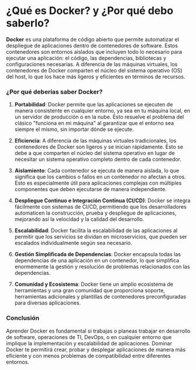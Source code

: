 # ¿Qué es Docker? y ¿Por qué debo saberlo?

**Docker** es una plataforma de código abierto que permite automatizar el despliegue de aplicaciones dentro de contenedores de software. Estos contenedores son entornos aislados que incluyen todo lo necesario para ejecutar una aplicación: el código, las dependencias, bibliotecas y configuraciones necesarias. A diferencia de las máquinas virtuales, los contenedores de Docker comparten el núcleo del sistema operativo (OS) del host, lo que los hace más ligeros y eficientes en términos de recursos.

### **¿Por qué deberías saber Docker?**

1. **Portabilidad**: Docker permite que las aplicaciones se ejecuten de manera consistente en cualquier entorno, ya sea en tu máquina local, en un servidor de producción o en la nube. Esto resuelve el problema del clásico "funciona en mi máquina" al garantizar que el entorno sea siempre el mismo, sin importar dónde se ejecute.

2. **Eficiencia**: A diferencia de las máquinas virtuales tradicionales, los contenedores de Docker son ligeros y se inician rápidamente. Esto se debe a que comparten el núcleo del sistema operativo en lugar de necesitar un sistema operativo completo dentro de cada contenedor.

3. **Aislamiento**: Cada contenedor se ejecuta de manera aislada, lo que significa que los cambios o fallos en un contenedor no afectan a otros. Esto es especialmente útil para aplicaciones complejas con múltiples componentes que deben ejecutarse de manera independiente.

4. **Despliegue Continuo e Integración Continua (CI/CD)**: Docker se integra fácilmente con sistemas de CI/CD, permitiendo que los desarrolladores automaticen la construcción, prueba y despliegue de aplicaciones, mejorando así la velocidad y la calidad del desarrollo.

5. **Escalabilidad**: Docker facilita la escalabilidad de las aplicaciones al permitir que los servicios se dividan en microservicios, que pueden ser escalados individualmente según sea necesario.

6. **Gestión Simplificada de Dependencias**: Docker encapsula todas las dependencias de una aplicación en un contenedor, lo que simplifica enormemente la gestión y resolución de problemas relacionados con las dependencias.

7. **Comunidad y Ecosistema**: Docker tiene un amplio ecosistema de herramientas y una gran comunidad que proporciona soporte, herramientas adicionales y plantillas de contenedores preconfiguradas para diversas aplicaciones.

### **Conclusión**
Aprender Docker es fundamental si trabajas o planeas trabajar en desarrollo de software, operaciones de TI, DevOps, o en cualquier entorno que implique la implementación y escalabilidad de aplicaciones. Dominar Docker te permitirá crear, probar y desplegar aplicaciones de manera más eficiente y con menos problemas de compatibilidad entre diferentes entornos.